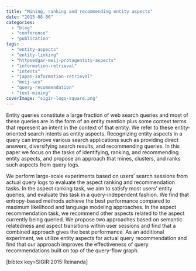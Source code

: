 ```yaml
---
title: "Mining, ranking and recommending entity aspects"
date: "2015-08-06"
categories: 
  - "blog"
  - "conference"
  - "publication"
tags: 
  - "entity-aspects"
  - "entity-linking"
  - "httpsedgar-meij-protagentity-aspects"
  - "information-retrieval"
  - "intents"
  - "japan-information-retrieval"
  - "meij-sex"
  - "query-recommendation"
  - "text-mining"
coverImage: "sigir-logo-square.png"
---
```


Entity queries constitute a large fraction of web search queries and most of these queries are in the form of an entity mention plus some context terms that represent an intent in the context of that entity. We refer to these entity-oriented search intents as entity aspects. Recognizing entity aspects in a query can improve various search applications such as providing direct answers, diversifying search results, and recommending queries. In this paper we focus on the tasks of identifying, ranking, and recommending entity aspects, and propose an approach that mines, clusters, and ranks such aspects from query logs. <!--more-->

We perform large-scale experiments based on users’ search sessions from actual query logs to evaluate the aspect ranking and recommendation tasks. In the aspect ranking task, we aim to satisfy most users’ entity queries, and evaluate this task in a query-independent fashion. We find that entropy-based methods achieve the best performance compared to maximum likelihood and language modeling approaches. In the aspect recommendation task, we recommend other aspects related to the aspect currently being queried. We propose two approaches based on semantic relatedness and aspect transitions within user sessions and find that a combined approach gives the best performance. As an additional experiment, we utilize entity aspects for actual query recommendation and find that our approach improves the effectiveness of query recommendations built on top of the query-flow graph.

\[bibtex key=SIGIR:2015:Reinanda\]
